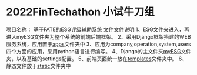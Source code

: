 # 2022FinTechathon 小试牛刀组
项目名称： 基于FATE的ESG评级辅助系统
文件文件说明
1、ESG文件夹进入，再进入myESG文件夹为整个系统的前端后端框架。
2、采用Django框架搭建的WEB服务系统，应用置于[apps](https://github.com/Maple-lu/2022FinTechathon/tree/main/ESG%20system/myproject/ESG/myESG/apps)文件夹中
3、应用为company,operation,system,users四个方面的应用，采用python语言进行编写。
4、Django的主文件夹[myESG](https://github.com/Maple-lu/2022FinTechathon/tree/main/ESG%20system/myproject/ESG/myESG/myESG)文件夹，以及基础的settings配置。
5、前端页面统一放在[templates](https://github.com/Maple-lu/2022FinTechathon/tree/main/ESG%20system/myproject/ESG/myESG/templates)文件夹中。
6、静态文件放于[static](https://github.com/Maple-lu/2022FinTechathon/tree/main/ESG%20system/myproject/ESG/myESG/static)文件夹中
